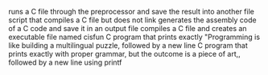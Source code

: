 runs a C file through the preprocessor and save the result into another file
script that compiles a C file but does not link
generates the assembly code of a C code and save it in an output file
compiles a C file and creates an executable file named cisfun
C program that prints exactly "Programming is like building a multilingual puzzle, followed by a new line
C program that prints exactly with proper grammar, but the outcome is a piece of art,, followed by a new line using printf
